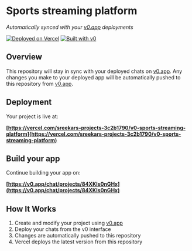 # Sports streaming platform

*Automatically synced with your [v0.app](https://v0.app) deployments*

[![Deployed on Vercel](https://img.shields.io/badge/Deployed%20on-Vercel-black?style=for-the-badge&logo=vercel)](https://vercel.com/sreekars-projects-3c2b1790/v0-sports-streaming-platform)
[![Built with v0](https://img.shields.io/badge/Built%20with-v0.app-black?style=for-the-badge)](https://v0.app/chat/projects/84XKIs0nGHx)

## Overview

This repository will stay in sync with your deployed chats on [v0.app](https://v0.app).
Any changes you make to your deployed app will be automatically pushed to this repository from [v0.app](https://v0.app).

## Deployment

Your project is live at:

**[https://vercel.com/sreekars-projects-3c2b1790/v0-sports-streaming-platform](https://vercel.com/sreekars-projects-3c2b1790/v0-sports-streaming-platform)**

## Build your app

Continue building your app on:

**[https://v0.app/chat/projects/84XKIs0nGHx](https://v0.app/chat/projects/84XKIs0nGHx)**

## How It Works

1. Create and modify your project using [v0.app](https://v0.app)
2. Deploy your chats from the v0 interface
3. Changes are automatically pushed to this repository
4. Vercel deploys the latest version from this repository
